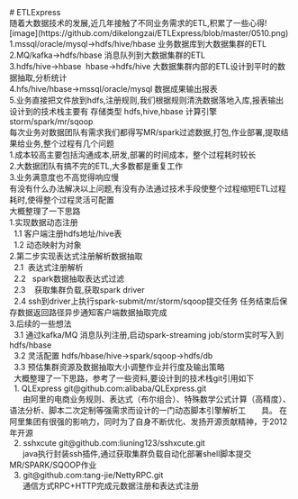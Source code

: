 <div># ETLExpress</div><div>随着大数据技术的发展,近几年接触了不同业务需求的ETL,积累了一些心得![image](https://github.com/dikelongzai/ETLExpress/blob/master/0510.png)</div><div>1.mssql/oracle/mysql-&gt;hdfs/hive/hbase 业务数据库到大数据集群的ETL</div><div>2.MQ/kafka-&gt;hdfs/hbase 消息队列到大数据集群的ETL</div><div>3.hdfs/hive-&gt;hbase&nbsp; hbase-&gt;hdfs/hive 大数据集群内部的ETL设计到平时的数据抽取,分析统计</div><div>4.hfs/hive/hbase-&gt;mssql/oracle/mysql 数据成果输出报表</div><div>5.业务直接把文件放到hdfs,注册规则,我们根据规则清洗数据落地入库,报表输出</div><div>设计到的技术栈主要有 存储类型 hdfs,hive,hbase 计算引擎 storm/spark/mr/sqoop</div><div>每次业务对数据团队有需求我们都得写MR/spark过滤数据,打包,作业部署,提取结果给业务,整个过程有几个问题</div><div>1.成本较高主要包括沟通成本,研发,部署的时间成本，整个过程耗时较长</div><div>2.大数据团队有搞不完的ETL,大多数都是重复工作</div><div>3.业务满意度也不高觉得响应慢</div><div>有没有什么办法解决以上问题,有没有办法通过技术手段使整个过程缩短ETL过程耗时,使得整个过程灵活可配置</div><div>大概整理了一下思路</div><div>1.实现数据动态注册</div><div>&nbsp; 1.1<span style="white-space:pre">	</span>客户端注册hdfs地址/hive表</div><div>&nbsp; 1.2<span style="white-space:pre">	</span>动态映射为对象</div><div>2.第二步实现表达式注册解析数据抽取</div><div>&nbsp; 2.1<span style="white-space:pre">	</span>表达式注册解析</div><div>&nbsp; 2.2<span style="white-space:pre">	</span>spark数据抽取表达式过滤</div><div>&nbsp; 2.3<span style="white-space:pre">	</span>获取集群负载,获取spark driver</div><div>&nbsp; 2.4<span style="white-space:pre">	</span>ssh到driver上执行spark-submit/mr/storm/sqoop提交任务 任务结束后保存数据返回路径异步通知客户端数据抽取完成</div><div>3.后续的一些想法</div><div>&nbsp; 3.1 通过kafka/MQ 消息队列注册,启动spark-streaming job/storm实时写入到hdfs/hbase</div><div>&nbsp; 3.2 灵活配置 hdfs/hbase/hive-&gt;spark/sqoop-&gt;hdfs/db</div><div>&nbsp; 3.3 预估集群资源及数据抽取大小调整作业并行度及输出策略</div><div>&nbsp; 大概整理了一下思路，参考了一些资料,要设计到的技术栈git引用如下</div><div>&nbsp; 1. QLExpress git@github.com:alibaba/QLExpress.git&nbsp;</div><div>&nbsp; &nbsp; &nbsp; 由阿里的电商业务规则、表达式（布尔组合）、特殊数学公式计算（高精度）、语法分析、脚本二次定制等强需求而设计的一门动态脚本引擎解析工&nbsp; &nbsp; &nbsp; &nbsp;具。 在阿里集团有很强的影响力，同时为了自身不断优化、发扬开源贡献精神，于2012年开源</div><div>&nbsp; 2. sshxcute git@github.com:liuning123/sshxcute.git</div><div>&nbsp; &nbsp; &nbsp; java执行封装ssh插件,通过获取集群负载自动化部署shell脚本提交MR/SPARK/SQOOP作业</div><div>&nbsp; 3. git@github.com:tang-jie/NettyRPC.git</div><div>&nbsp; &nbsp; &nbsp; 通信方式RPC+HTTP完成元数据注册和表达式注册</div><div>&nbsp; &nbsp;</div><div><br /></div>
